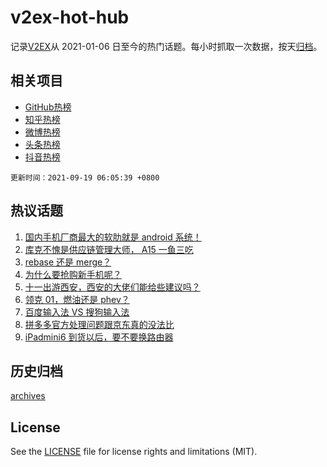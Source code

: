 # v2ex-hot-hub

 记录[V2EX](https://www.v2ex.com/)从 2021-01-06 日至今的热门话题。每小时抓取一次数据，按天[归档](archives)。
 
 ## 相关项目

- [GitHub热榜](https://github.com/snaildev/github-hot-hub)
- [知乎热榜](https://github.com/snaildev/zhihu-hot-hub)
- [微博热榜](https://github.com/snaildev/weibo-hot-hub)
- [头条热榜](https://github.com/snaildev/toutiao-hot-hub)
- [抖音热榜](https://github.com/snaildev/douyin-hot-hub)


 `更新时间：2021-09-19 06:05:39 +0800`

## 热议话题

1. [国内手机厂商最大的软肋就是 android 系统！](https://www.v2ex.com/t/802674)
1. [库克不愧是供应链管理大师， A15 一鱼三吃](https://www.v2ex.com/t/802673)
1. [rebase 还是 merge？](https://www.v2ex.com/t/802718)
1. [为什么要抢购新手机呢？](https://www.v2ex.com/t/802780)
1. [十一出游西安，西安的大佬们能给些建议吗？](https://www.v2ex.com/t/802696)
1. [领克 01，燃油还是 phev？](https://www.v2ex.com/t/802727)
1. [百度输入法 VS 搜狗输入法](https://www.v2ex.com/t/802683)
1. [拼多多官方处理问题跟京东真的没法比](https://www.v2ex.com/t/802798)
1. [iPadmini6 到货以后，要不要换路由器](https://www.v2ex.com/t/802719)

## 历史归档

[archives](archives)

## License

See the [LICENSE](LICENSE) file for license rights and limitations (MIT).
